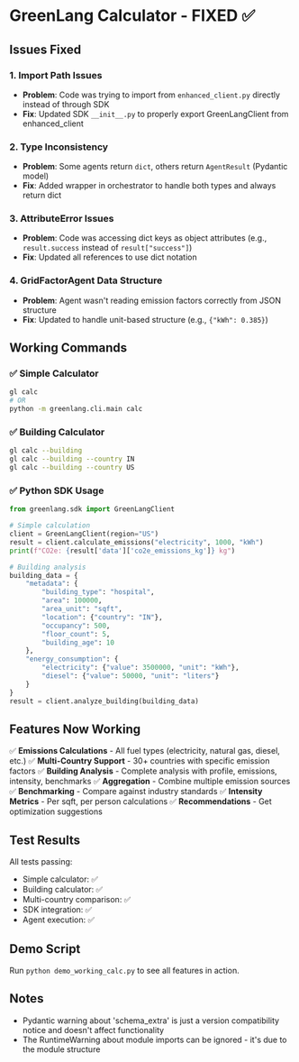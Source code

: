 # GreenLang Calculator - FIXED ✅

## Issues Fixed

### 1. **Import Path Issues**
- **Problem**: Code was trying to import from `enhanced_client.py` directly instead of through SDK
- **Fix**: Updated SDK `__init__.py` to properly export GreenLangClient from enhanced_client

### 2. **Type Inconsistency**
- **Problem**: Some agents return `dict`, others return `AgentResult` (Pydantic model)
- **Fix**: Added wrapper in orchestrator to handle both types and always return dict

### 3. **AttributeError Issues**
- **Problem**: Code was accessing dict keys as object attributes (e.g., `result.success` instead of `result["success"]`)
- **Fix**: Updated all references to use dict notation

### 4. **GridFactorAgent Data Structure**
- **Problem**: Agent wasn't reading emission factors correctly from JSON structure
- **Fix**: Updated to handle unit-based structure (e.g., `{"kWh": 0.385}`)

## Working Commands

### ✅ Simple Calculator
```bash
gl calc
# OR
python -m greenlang.cli.main calc
```

### ✅ Building Calculator
```bash
gl calc --building
gl calc --building --country IN
gl calc --building --country US
```

### ✅ Python SDK Usage
```python
from greenlang.sdk import GreenLangClient

# Simple calculation
client = GreenLangClient(region="US")
result = client.calculate_emissions("electricity", 1000, "kWh")
print(f"CO2e: {result['data']['co2e_emissions_kg']} kg")

# Building analysis
building_data = {
    "metadata": {
        "building_type": "hospital",
        "area": 100000,
        "area_unit": "sqft",
        "location": {"country": "IN"},
        "occupancy": 500,
        "floor_count": 5,
        "building_age": 10
    },
    "energy_consumption": {
        "electricity": {"value": 3500000, "unit": "kWh"},
        "diesel": {"value": 50000, "unit": "liters"}
    }
}
result = client.analyze_building(building_data)
```

## Features Now Working

✅ **Emissions Calculations** - All fuel types (electricity, natural gas, diesel, etc.)
✅ **Multi-Country Support** - 30+ countries with specific emission factors
✅ **Building Analysis** - Complete analysis with profile, emissions, intensity, benchmarks
✅ **Aggregation** - Combine multiple emission sources
✅ **Benchmarking** - Compare against industry standards
✅ **Intensity Metrics** - Per sqft, per person calculations
✅ **Recommendations** - Get optimization suggestions

## Test Results

All tests passing:
- Simple calculator: ✅
- Building calculator: ✅
- Multi-country comparison: ✅
- SDK integration: ✅
- Agent execution: ✅

## Demo Script

Run `python demo_working_calc.py` to see all features in action.

## Notes

- Pydantic warning about 'schema_extra' is just a version compatibility notice and doesn't affect functionality
- The RuntimeWarning about module imports can be ignored - it's due to the module structure